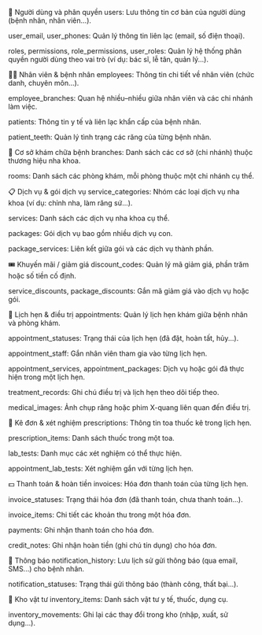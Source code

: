🧍 Người dùng và phân quyền
users: Lưu thông tin cơ bản của người dùng (bệnh nhân, nhân viên…).

user_email, user_phones: Quản lý thông tin liên lạc (email, số điện thoại).

roles, permissions, role_permissions, user_roles: Quản lý hệ thống phân quyền người dùng theo vai trò (ví dụ: bác sĩ, lễ tân, quản lý...).

🧑‍⚕️ Nhân viên & bệnh nhân
employees: Thông tin chi tiết về nhân viên (chức danh, chuyên môn...).

employee_branches: Quan hệ nhiều–nhiều giữa nhân viên và các chi nhánh làm việc.

patients: Thông tin y tế và liên lạc khẩn cấp của bệnh nhân.

patient_teeth: Quản lý tình trạng các răng của từng bệnh nhân.

🏢 Cơ sở khám chữa bệnh
branches: Danh sách các cơ sở (chi nhánh) thuộc thương hiệu nha khoa.

rooms: Danh sách các phòng khám, mỗi phòng thuộc một chi nhánh cụ thể.

📋 Dịch vụ & gói dịch vụ
service_categories: Nhóm các loại dịch vụ nha khoa (ví dụ: chỉnh nha, làm răng sứ...).

services: Danh sách các dịch vụ nha khoa cụ thể.

packages: Gói dịch vụ bao gồm nhiều dịch vụ con.

package_services: Liên kết giữa gói và các dịch vụ thành phần.

🎟️ Khuyến mãi / giảm giá
discount_codes: Quản lý mã giảm giá, phần trăm hoặc số tiền cố định.

service_discounts, package_discounts: Gắn mã giảm giá vào dịch vụ hoặc gói.

📆 Lịch hẹn & điều trị
appointments: Quản lý lịch hẹn khám giữa bệnh nhân và phòng khám.

appointment_statuses: Trạng thái của lịch hẹn (đã đặt, hoàn tất, hủy...).

appointment_staff: Gắn nhân viên tham gia vào từng lịch hẹn.

appointment_services, appointment_packages: Dịch vụ hoặc gói đã thực hiện trong một lịch hẹn.

treatment_records: Ghi chú điều trị và lịch hẹn theo dõi tiếp theo.

medical_images: Ảnh chụp răng hoặc phim X-quang liên quan đến điều trị.

💊 Kê đơn & xét nghiệm
prescriptions: Thông tin toa thuốc kê trong lịch hẹn.

prescription_items: Danh sách thuốc trong một toa.

lab_tests: Danh mục các xét nghiệm có thể thực hiện.

appointment_lab_tests: Xét nghiệm gắn với từng lịch hẹn.

💵 Thanh toán & hoàn tiền
invoices: Hóa đơn thanh toán của từng lịch hẹn.

invoice_statuses: Trạng thái hóa đơn (đã thanh toán, chưa thanh toán...).

invoice_items: Chi tiết các khoản thu trong một hóa đơn.

payments: Ghi nhận thanh toán cho hóa đơn.

credit_notes: Ghi nhận hoàn tiền (ghi chú tín dụng) cho hóa đơn.

📣 Thông báo
notification_history: Lưu lịch sử gửi thông báo (qua email, SMS...) cho bệnh nhân.

notification_statuses: Trạng thái gửi thông báo (thành công, thất bại...).

🧰 Kho vật tư
inventory_items: Danh sách vật tư y tế, thuốc, dụng cụ.

inventory_movements: Ghi lại các thay đổi trong kho (nhập, xuất, sử dụng...).